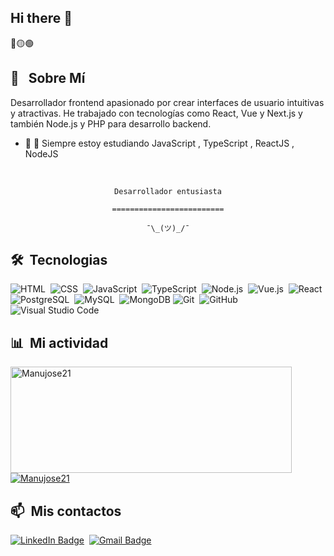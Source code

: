 ## Hi there 👋

<div>
🔴🟡🟢

<br>
<div>

  ## 🧭 &nbsp; Sobre Mí
  Desarrollador frontend apasionado por crear interfaces de usuario intuitivas y atractivas. He trabajado con tecnologías como React, Vue y Next.js y también Node.js y PHP para desarrollo backend.
  <!-- - 🔭 I'm currently working on <a href="#">MyJob</a> -->

  - 🌱  🌱 Siempre estoy estudiando JavaScript , TypeScript , ReactJS , NodeJS

  <br>
  

</div>


<div align="center">

  `Desarrollador entusiasta`
  <br>

  `=========================`
  <br>

  `¯\_(ツ)_/¯`
</div>

<div>

  ## 🛠️ &nbsp;Tecnologias

  ![HTML](https://img.shields.io/badge/-HTML-0D1117?style=flat&logo=HTML5)&nbsp;
  ![CSS](https://img.shields.io/badge/-CSS-0D1117?style=flat&logo=CSS3&logoColor=1572B6)&nbsp;
  ![JavaScript](https://img.shields.io/badge/-JavaScript-0D1117?style=flat&logo=javascript)&nbsp;
  ![TypeScript](https://img.shields.io/badge/-TypeScript-0D1117?style=flat&logo=typescript)&nbsp;
  ![Node.js](https://img.shields.io/badge/-Node.js-0D1117?style=flat&logo=node.js)&nbsp;
  ![Vue.js](https://img.shields.io/badge/-Vue.js-0D1117?style=flat&logo=vue.js)&nbsp;
  ![React](https://img.shields.io/badge/-React-0D1117?style=flat&logo=react)&nbsp;
  ![PostgreSQL](https://img.shields.io/badge/-PostgreSQL-0D1117?style=flat&logo=postgresql)&nbsp;
  ![MySQL](https://img.shields.io/badge/-MySQL-0D1117?style=flat&logo=mysql)&nbsp;
  ![MongoDB](https://img.shields.io/badge/-MongoDB-0D1117?style=flat&logo=mongodb)
  ![Git](https://img.shields.io/badge/-Git-0D1117?style=flat&logo=git)&nbsp;
  ![GitHub](https://img.shields.io/badge/-GitHub-0D1117?style=flat&logo=github)&nbsp;
  ![Visual Studio Code](https://img.shields.io/badge/-VS%20Code-0D1117?style=flat&logo=visual-studio-code&logoColor=007ACC)&nbsp;

</div>


<div>

  ## 📊 &nbsp;Mi actividad
  <a href="https://github.com/Manujose21">
    <img width=450 height=170 align="center" alt="Manujose21" src="https://github-readme-stats.vercel.app/api?username=Manujose21&theme=midnight-purple&show_icons=true&bg_color=0D1117&hide_border=true&count_private=true" />
  </a>
  <a href="https://github.com/Pepyn0">
    <img align="center" alt="Manujose21" src="https://github-readme-stats.vercel.app/api/top-langs/?username=Manujose21&theme=midnight-purple&layout=compact&bg_color=0D1117&hide_border=true&count_private=true" />
  </a>
</div>

<div>

  ## 📫 &nbsp;Mis contactos

  <!-- [![Portfolio Badge](https://img.shields.io/badge/-Portifolio-blueviolet?style=flat-square&logo=Portfolio&logoColor=white)](https://pepyn0.github.io/)&nbsp; -->
  [![LinkedIn Badge](https://img.shields.io/badge/-Pablo_Silva-blue?style=flat-square&logo=Linkedin&logoColor=white&link=https://www.linkedin.com/in/manuel-urdaneta-474412240/)](https://www.linkedin.com/in/manuel-urdaneta-474412240/)&nbsp;
  [![Gmail Badge](https://img.shields.io/badge/-m4nufra@gmail.com-red?style=flat-square&logo=Gmail&logoColor=white)](mailto:m4nufra@gmail.com)&nbsp;


</div>

